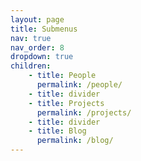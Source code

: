 ```yaml
---
layout: page
title: Submenus
nav: true
nav_order: 8
dropdown: true
children:
    - title: People
      permalink: /people/
    - title: divider
    - title: Projects
      permalink: /projects/
    - title: divider
    - title: Blog
      permalink: /blog/
---
```

